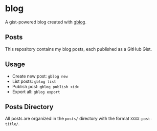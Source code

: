 # blog

A gist-powered blog created with [gblog](https://github.com/onprema/gblog).

## Posts

This repository contains my blog posts, each published as a GitHub Gist.

## Usage

- Create new post: `gblog new`
- List posts: `gblog list`
- Publish post: `gblog publish <id>`
- Export all: `gblog export`

## Posts Directory

All posts are organized in the `posts/` directory with the format `XXXX-post-title/`.
